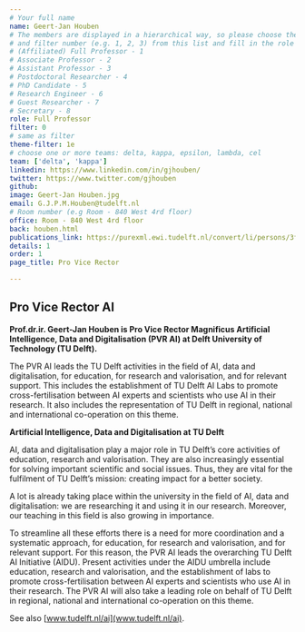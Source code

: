 ```yaml
---
# Your full name
name: Geert-Jan Houben
# The members are displayed in a hierarchical way, so please choose the role (e.g. Full Professor, Assistant Professor etc)
# and filter number (e.g. 1, 2, 3) from this list and fill in the role and filter from below:
# (Affiliated) Full Professor - 1
# Associate Professor - 2
# Assistant Professor - 3
# Postdoctoral Researcher - 4
# PhD Candidate - 5
# Research Engineer - 6
# Guest Researcher - 7
# Secretary - 8
role: Full Professor
filter: 0
# same as filter
theme-filter: 1e
# choose one or more teams: delta, kappa, epsilon, lambda, cel
team: ['delta', 'kappa']
linkedin: https://www.linkedin.com/in/gjhouben/
twitter: https://www.twitter.com/gjhouben
github:
image: Geert-Jan Houben.jpg
email: G.J.P.M.Houben@tudelft.nl
# Room number (e.g Room - 840 West 4rd floor)
office: Room - 840 West 4rd floor
back: houben.html
publications_link: https://purexml.ewi.tudelft.nl/convert/li/persons/3f77eaf9-d538-4448-9035-a34b160676eb
details: 1
order: 1
page_title: Pro Vice Rector

---
```


## Pro Vice Rector AI
**Prof.dr.ir. Geert-Jan Houben is Pro Vice Rector Magnificus Artificial Intelligence, Data and Digitalisation (PVR AI) at Delft University of Technology (TU Delft).**

The PVR AI leads the TU Delft activities in the field of AI, data and digitalisation, for education, for research and valorisation, and for relevant support. This includes the establishment of TU Delft AI Labs to promote cross-fertilisation between AI experts and scientists who use AI in their research. It also includes the representation of TU Delft in regional, national and international co-operation on this theme.

**Artificial Intelligence, Data and Digitalisation at TU Delft**

AI, data and digitalisation play a major role in TU Delft’s core activities of education, research and valorisation. They are also increasingly essential for solving important scientific and social issues. Thus, they are vital for the fulfilment of TU Delft’s mission: creating impact for a better society.

A lot is already taking place within the university in the field of AI, data and digitalisation: we are researching it and using it in our research. Moreover, our teaching in this field is also growing in importance.

To streamline all these efforts there is a need for more coordination and a systematic approach, for education, for research and valorisation, and for relevant support. For this reason, the PVR AI leads the overarching TU Delft AI Initiative (AIDU). Present activities under the AIDU umbrella include education, research and valorisation, and the establishment of labs to promote cross-fertilisation between AI experts and scientists who use AI in their research. The PVR AI will also take a leading role on behalf of TU Delft in regional, national and international co-operation on this theme.

See also [www.tudelft.nl/ai](www.tudelft.nl/ai).